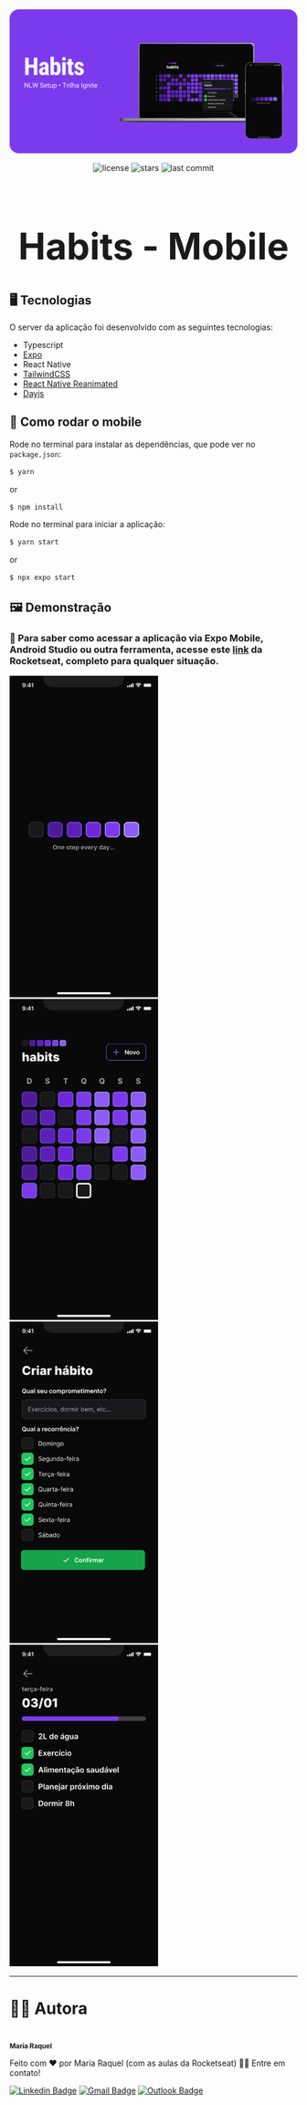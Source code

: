 <img src='../images/Habits.png' style='border-radius: 16px;'/>
<p align='center'>
  <img src="https://img.shields.io/github/license/M-RaquelCS/NLW_Setup?style=social" alt='license'/>
  <img src="https://img.shields.io/github/stars/M-RaquelCS/NLW_Setup?style=social" alt='stars'/>
  <img src="https://img.shields.io/github/last-commit/M-RaquelCS/NLW_Setup?style=social" alt='last commit'/>
</p>

<h1 align="center" style='font-size: 4rem; font-weight: bold;'>Habits - Mobile</h1>

<h2>🖥️ Tecnologias</h2>

O server da aplicação foi desenvolvido com as seguintes tecnologias:

- Typescript
- [Expo](https://expo.dev)
- React Native
- [TailwindCSS](https://tailwindcss.com)
- [React Native Reanimated](https://docs.swmansion.com/react-native-reanimated/)
- [Dayjs](https://day.js.org)

<h2>🚀 Como rodar o mobile</h2>

Rode no terminal para instalar as dependências, que pode ver no ```package.json```:

```bash
$ yarn
```
or
```bash
$ npm install
```

Rode no terminal para iniciar a aplicação:
```bash
$ yarn start
```
or
```bash
$ npx expo start
```
<h2>🖼️ Demonstração</h2>

### 📱 Para saber como acessar a aplicação via Expo Mobile, Android Studio ou outra ferramenta, acesse este [link](https://react-native.rocketseat.dev) da Rocketseat, completo para qualquer situação.

<img src='../images/mobile/Splash.png' style='width: 260px' />
<img src='../images/mobile/Home.png' style='width: 260px' />
<img src='../images/mobile/NewHabit.png' style='width: 260px' />
<img src='../images/mobile/SpecificDay.png' style='width: 260px' />

---
# 👩‍🚀 Autora

<a href="https://app.rocketseat.com.br/me/m-raquel">
 <img style="border-radius: 50%;" src="https://avatars.githubusercontent.com/u/63611614?v=4" width="100px;" alt=""/>
 <br />
 <sub><b>Maria Raquel</b></sub></a> <a href="https://app.rocketseat.com.br/me/m-raquel" title="Rocketseat"></a>

Feito com ❤️ por Maria Raquel (com as aulas da Rocketseat) 👋🏽 Entre em contato!

 [![Linkedin Badge](https://img.shields.io/badge/-Raquel-blue?style=flat-square&logo=Linkedin&logoColor=white&link=https://www.linkedin.com/in/maria-raquel-3b27531a5/)](https://www.linkedin.com/in/maria-raquel-3b27531a5/) [![Gmail Badge](https://img.shields.io/badge/-Raquel-c14438?style=flat-square&logo=Gmail&logoColor=white&link=mailto:raquelquequel20@gmail.com)](mailto:raquelquequel20@gmail.com) [![Outlook Badge](https://img.shields.io/badge/-Raquel-0078d4?style=flat-square&logo=microsoft-outlook&logoColor=white&link=mailto:M-Raquel@outlook.com)](mailto:M-Raquel@outlook.com)